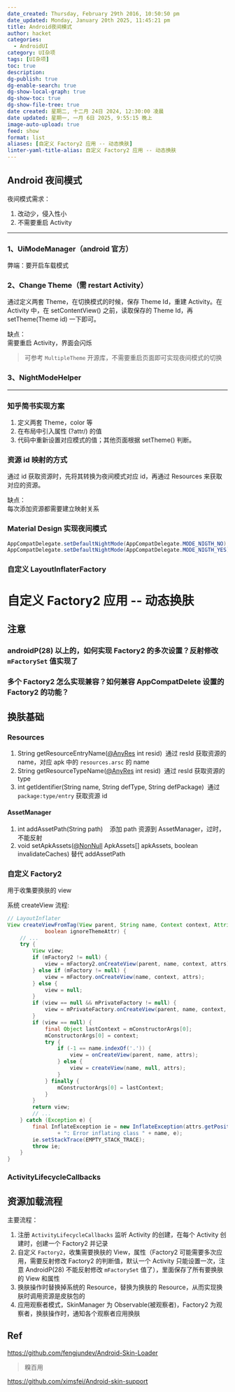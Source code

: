 ```yaml
---
date_created: Thursday, February 29th 2016, 10:50:50 pm
date_updated: Monday, January 20th 2025, 11:45:21 pm
title: Android夜间模式
author: hacket
categories:
  - AndroidUI
category: UI杂项
tags: [UI杂项]
toc: true
description: 
dg-publish: true
dg-enable-search: true
dg-show-local-graph: true
dg-show-toc: true
dg-show-file-tree: true
date created: 星期二, 十二月 24日 2024, 12:30:00 凌晨
date updated: 星期一, 一月 6日 2025, 9:55:15 晚上
image-auto-upload: true
feed: show
format: list
aliases: [自定义 Factory2 应用 -- 动态换肤]
linter-yaml-title-alias: 自定义 Factory2 应用 -- 动态换肤
---
```


## Android 夜间模式

夜间模式需求：

1. 改动少，侵入性小
2. 不需要重启 Activity

---

### 1、UiModeManager（android 官方）

弊端：要开启车载模式

### 2、Change Theme（需 restart Activity）

通过定义两套 Theme，在切换模式的时候，保存 Theme Id，重建 Activity。在 Activity 中，在 setContentView() 之前，读取保存的 Theme Id，再 setTheme(Theme id) 一下即可。

缺点：<br />需要重启 Activity，界面会闪烁

> 可参考 `MultipleTheme` 开源库，不需要重启页面即可实现夜间模式的切换

### 3、NightModeHelper

---

### 知乎简书实现方案

1. 定义两套 Theme，color 等
2. 在布局中引入属性 (?attr/) 的值
3. 代码中重新设置对应模式的值；其他页面根据 setTheme() 判断。

### 资源 id 映射的方式

通过 id 获取资源时，先将其转换为夜间模式对应 id，再通过 Resources 来获取对应的资源。

缺点：<br />每次添加资源都需要建立映射关系

### Material Design 实现夜间模式

```java
AppCompatDelegate.setDefaultNightMode(AppCompatDelegate.MODE_NIGTH_NO);
AppCompatDelegate.setDefaultNightMode(AppCompatDelegate.MODE_NIGTH_YES);
```

### 自定义 LayoutInflaterFactory

# 自定义 Factory2 应用 -- 动态换肤

## 注意

### androidP(28) 以上的，如何实现 Factory2 的多次设置？反射修改 `mFactorySet` 值实现了

### 多个 Factory2 怎么实现兼容？如何兼容 AppCompatDelete 设置的 Factory2 的功能？

## 换肤基础

### Resources

1. String getResourceEntryName([@AnyRes](/AnyRes) int resid)  通过 resId 获取资源的 name，对应 apk 中的 `resources.arsc` 的 name
2. String getResourceTypeName([@AnyRes](/AnyRes) int resid)  通过 resId 获取资源的 type
3. int getIdentifier(String name, String defType, String defPackage)  通过 `package:type/entry` 获取资源 id

#### AssetManager

1. int addAssetPath(String path)    添加 path 资源到 AssetManager，过时，不能反射
2. void setApkAssets([@NonNull](/NonNull) ApkAssets[] apkAssets, boolean invalidateCaches) 替代 addAssetPath

### 自定义 Factory2

用于收集要换肤的 view

系统 createView 流程:

```java
// LayoutInflater
View createViewFromTag(View parent, String name, Context context, AttributeSet attrs,
            boolean ignoreThemeAttr) {
    // ...
    try {
        View view;
        if (mFactory2 != null) {
            view = mFactory2.onCreateView(parent, name, context, attrs);
        } else if (mFactory != null) {
            view = mFactory.onCreateView(name, context, attrs);
        } else {
            view = null;
        }
        if (view == null && mPrivateFactory != null) {
            view = mPrivateFactory.onCreateView(parent, name, context, attrs);
        }
        if (view == null) {
            final Object lastContext = mConstructorArgs[0];
            mConstructorArgs[0] = context;
            try {
                if (-1 == name.indexOf('.')) {
                    view = onCreateView(parent, name, attrs);
                } else {
                    view = createView(name, null, attrs);
                }
            } finally {
                mConstructorArgs[0] = lastContext;
            }
        }
        return view;
        // ...
    } catch (Exception e) {
        final InflateException ie = new InflateException(attrs.getPositionDescription()
                + ": Error inflating class " + name, e);
        ie.setStackTrace(EMPTY_STACK_TRACE);
        throw ie;
    }
}
```

### ActivityLifecycleCallbacks

## 资源加载流程

主要流程：

1. 注册 `ActivityLifecycleCallbacks` 监听 Activity 的创建，在每个 Activity 创建时，创建一个 Factory2 并记录
2. 自定义 `Factory2`，收集需要换肤的 View，属性（Factory2 可能需要多次应用，需要反射修改 Factory2 的判断值，默认一个 Activity 只能设置一次，注意 AndroidP(28) 不能反射修改 `mFactorySet` 值了），里面保存了所有要换肤的 View 和属性
3. 换肤操作时替换掉系统的 Resource，替换为换肤的 Resource，从而实现换肤时调用资源是皮肤包的
4. 应用观察者模式，SkinManager 为 Observable(被观察者)，Factory2 为观察者，换肤操作时，通知各个观察者应用换肤

## Ref

<https://github.com/fengjundev/Android-Skin-Loader>

> 糗百用

<https://github.com/ximsfei/Android-skin-support>
